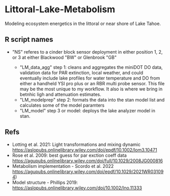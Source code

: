 # Littoral-Lake-Metabolism
Modeling ecosystem energetics in the littoral or near shore of Lake Tahoe.

## R script names
- "NS" referes to a cinder block sensor deployment in either position 1, 2, or 3 at either Blackwood "BW" or Glenbrook "GB"

  - "LM_data_agg" step 1: cleans and aggregates the miniDOT DO data, validation data for PAR extinction, local weather, and could eventually include lake profiles for water temperature and DO from either a handheld YSI pro plus or an RBR multi probe sensor. This file may be the most unique to my workflow. It also is where we bring in betnhic ligh and attenuation estimates. 
  - "LM_modelprep" step 2: formats the data into the stan model list and calculates some of the model paramters
  - "LM_model" step 3 or model: deploys the lake analyzer model in stan.

## Refs
- Lotting et al. 2021: Light transformations and mixing dynamic https://aslopubs.onlinelibrary.wiley.com/doi/epdf/10.1002/lom3.10471
- Rose et al. 2009: best guess for par exction coeff data https://agupubs.onlinelibrary.wiley.com/doi/full/10.1029/2008JG000816
- Metabolism implementation - Scordo et al. 2022 https://agupubs.onlinelibrary.wiley.com/doi/epdf/10.1029/2021WR031094)
- Model structure - Phillips 2019: https://aslopubs.onlinelibrary.wiley.com/doi/10.1002/lno.11333
